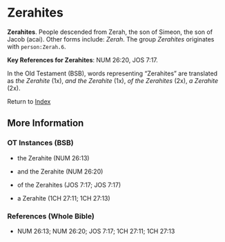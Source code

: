 # Zerahites
**Zerahites**. 
People descended from Zerah, the son of Simeon, the son of Jacob (acai). 
Other forms include: 
*Zerah*. 
The group _Zerahites_ originates with `person:Zerah.6`. 


**Key References for Zerahites**: 
NUM 26:20, JOS 7:17. 


In the Old Testament (BSB), words representing “Zerahites” are translated as 
*the Zerahite* (1x), *and the Zerahite* (1x), *of the Zerahites* (2x), *a Zerahite* (2x). 




Return to [Index](00-Index.md)

## More Information

### OT Instances (BSB)

* the Zerahite (NUM 26:13)

* and the Zerahite (NUM 26:20)

* of the Zerahites (JOS 7:17; JOS 7:17)

* a Zerahite (1CH 27:11; 1CH 27:13)



### References (Whole Bible)

* NUM 26:13; NUM 26:20; JOS 7:17; 1CH 27:11; 1CH 27:13



